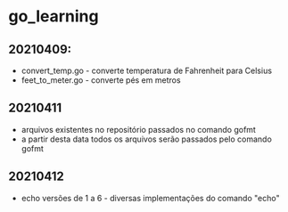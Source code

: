 # go_learning

## 20210409:
- convert_temp.go - converte temperatura de Fahrenheit para Celsius
- feet_to_meter.go - converte pés em metros
## 20210411
- arquivos existentes no repositório passados no comando gofmt
- a partir desta data todos os arquivos serão passados  pelo comando gofmt
## 20210412
- echo versões de 1 a 6 - diversas implementações do comando "echo"
